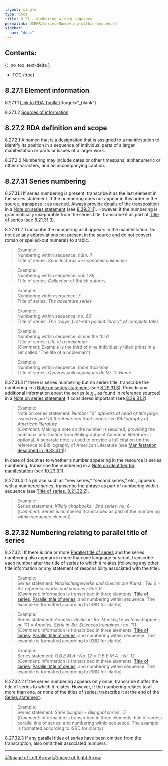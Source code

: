 ```yaml
---
layout: single
type: docs
title: 8.27 — Numbering within sequence
permalink: DCRMR/series/Numbering-within-sequence/
sidebar:
  nav: "docs"
---
```


## Contents:
{: .no_toc .text-delta }

- TOC
{:toc}

## 8.27.1 Element information

<a name="8.27.1.1">8.27.1.1</a> [Link to RDA Toolkit](https://beta.rdatoolkit.org/en-US_ala-04e52191-96ac-3870-ac6a-de37540f45f5){:target="_blank"}

<a name="8.27.1.2">8.27.1.2</a> [Sources of information](/DCRMR/series/#8011-sources-of-information)

## 8.27.2 RDA definition and scope

<a name="8.27.2.1">8.27.2.1</a> A nomen that is a designation that is assigned to a manifestation to identify its position in a sequence of individual parts of a larger manifestation or parts or issues of a larger work.

<a name="8.27.2.2">8.27.2.2</a> Numbering may include dates or other timespans, alphanumeric or other characters, and an accompanying caption.

## 8.27.31 Series numbering

<a name="8.27.31.1">8.27.31.1</a> If series numbering is present, transcribe it as the last element in the series statement. If the numbering does not appear in this order in the source, transpose it as needed. Always provide details of the transposition in a [Note on series statement](/DCRMR/series/Note-on-series-statement/) (see [8.29.31.1](/DCRMR/series/Note-on-series-statement/#8.29.31.1)). However, if the numbering is grammatically inseparable from the series title, transcribe it as part of [Title of series](/DCRMR/series/Title-of-series/) (see [8.21.31.3](/DCRMR/series/Title-of-series/#8.21.31.3)).

<a name="8.27.31.2">8.27.31.2</a> Transcribe the numbering as it appears in the manifestation. Do not use any abbreviations not present in the source and do not convert roman or spelled-out numerals to arabic.

>Example:  
>Numbering within sequence: <CITE>núm. II</CITE>  
>Title of series: <CITE>Serie lecturas de economía colimense</CITE>

>Example:  
>Numbering within sequence: <CITE>vol. LXII</CITE>    
>Title of series: <CITE>Collection of British authors</CITE>    

>Example:  
>Numbering within sequence: <CITE>7</CITE>    
>Title of series: <CITE>The adventure series</CITE>    

>Example:  
>Numbering within sequence: <CITE>no. 60</CITE>    
>Title of series: <CITE>The "boys’ first-rate pocket library" of complete tales</CITE>    

>Example:  
>Numbering within sequence: <CITE>scene the third</CITE>      
>Title of series: <CITE>Life of a nobleman</CITE>      
>(*Comment*: Example is the third of nine individually titled prints in a set called "The life of a nobleman")    

>Example:  
>Numbering within sequence: <CITE>tome troisième</CITE>    
>Title of series: <CITE>Oeuvres philosophiques de Mr. D. Hume</CITE>      

<a name="8.27.31.3">8.27.31.3</a> If there is series numbering but no series title, transcribe the numbering in a [Note on series statement](/DCRMR/series/Note-on-series-statement/) (see [8.29.31.3](/DCRMR/series/Note-on-series-statement/#8.29.31.3)). Provide any additional information about the series (e.g., as found in reference sources) in a [Note on series statement](/DCRMR/series/Note-on-series-statement/) if considered important (see [8.29.31.2](/DCRMR/series/Note-on-series-statement/#8.29.31.2)). 

>Example:  
>Note on series statement: <CITE>Number "6" appears at head of title page; issued as part of the American tract series; see Bibliography of American literature</CITE>  
>(*Comment*: Making a note on the number is required; providing the additional information from Bibliography of American literature is optional. A separate note is used to provide a full citation for the reference to Bibliography of American Literature (see [Manifestation described in, 9.32.31.1](/DCRMR/additional-notes/Manifestation-described-in/#9.32.31.1)))    

In case of doubt as to whether a number appearing in the resource is series numbering, transcribe the numbering in a [Note on identifier for manifestation](/DCRMR/identifiers/Note-on-identifier-for-manifestation/) (see [10.23.3.1](/DCRMR/identifiers/Note-on-identifier-for-manifestation/#10.23.3.1)).

<a name="8.27.31.4">8.27.31.4</a> If a phrase such as “new series,” “second series,” etc., appears with a numbered series, transcribe the phrase as part of numbering within sequence (see [Title of series, 8.21.32.2](/DCRMR/series/Title-of-series/#8.21.32.2)).

>Example:    
>Series statement: <CITE>Killaly chapbooks ; 2nd series, no. 6</CITE>    
>(*Comment*: Series is numbered; transcribed as part of the numbering within sequence element)  

## 8.27.32 Numbering relating to parallel title of series

<a name="8.27.32.1">8.27.32.1</a> If there is one or more [Parallel title of series](/DCRMR/series/Parallel-title-of-series/) and the series numbering also appears in more than one language or script, transcribe each number after the title of series to which it relates (following any other title information or any statement of responsibility associated with the title).

>Example:  
>Series statement: <CITE>Nachschlagewerke und Quellen zur Kunst ; Teil 6 = Art reference works and sources ; Part 6</CITE>    
>(*Comment*: Information is transcribed in three elements: [Title of series](/DCRMR/series/Title-of-series/); [Parallel title of series](/DCRMR/series/Parallel-title-of-series/); and numbering within sequence. The example is formatted according to ISBD for clarity)    

>Example:  
>Series statement: <CITE>Annalen. Reeks in-8o. Menselijke wetenschappen ;  nr. 111 = Annales. Série in-8o. Sciences humaines ; no. 111</CITE>    
>(*Comment*: Information is transcribed in three elements: [Title of series](/DCRMR/series/Title-of-series/); [Parallel title of series](/DCRMR/series/Parallel-title-of-series/); and numbering within sequence. The example is formatted according to ISBD for clarity)    

>Example:  
>Series statement: <CITE>O.B.E.M.A ; No. 12 = O.B.E.M.A. ; Nr. 12</CITE>    
>(*Comment*: Information is transcribed in three elements: [Title of series](/DCRMR/series/Title-of-series/); [Parallel title of series](/DCRMR/series/Parallel-title-of-series/); and numbering within sequence. The example is formatted according to ISBD for clarity)    

<a name="8.27.32.2">8.27.32.2</a> If the series numbering appears only once, transcribe it after the title of series to which it relates. However, if the numbering relates to all, more than one, or none of the titles of series, transcribe it at the end of the [Series statement](/DCRMR/series/Series-statement/).

>Example:  
>Series statement: <CITE>Série bilingue = Bilingual series ; 5</CITE>   
>(*Comment*: Information is transcribed in three elements: title of series; parallel title of series; and numbering within sequence. The example is formatted according to ISBD for clarity)   

<a name="8.27.32.3">8.27.32.3</a> If any parallel titles of series have been omitted from the transcription, also omit their associated numbers.

---

[![Image of Left Arrow](https://rbms-bsc.github.io/DCRMR/assets/pictures/navigation/Arrow_Left.png "8.255 — Parallel statement of responsibility relating to series")](/DCRMR/series/Parallel-statement-of-responsibility-relating-to-series/) [![Image of Right Arrow](https://rbms-bsc.github.io/DCRMR/assets/pictures/navigation/Arrow_Right.png "8.29 — Note on series statement")](/DCRMR/series/Note-on-series-statement/)